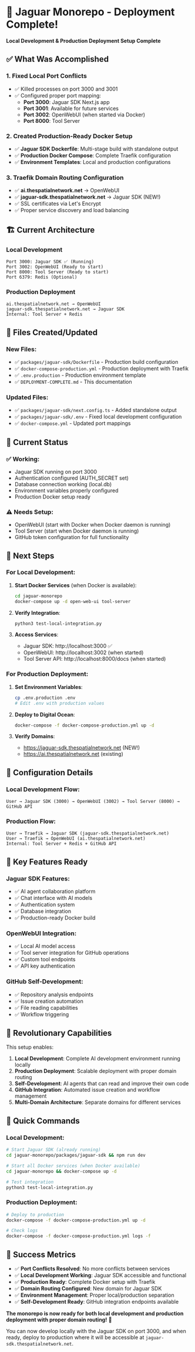 # 🚀 Jaguar Monorepo - Deployment Complete!

**Local Development & Production Deployment Setup Complete**

## ✅ What Was Accomplished

### 1. **Fixed Local Port Conflicts**
- ✅ Killed processes on port 3000 and 3001
- ✅ Configured proper port mapping:
  - **Port 3000**: Jaguar SDK Next.js app
  - **Port 3001**: Available for future services
  - **Port 3002**: OpenWebUI (when started via Docker)
  - **Port 8000**: Tool Server

### 2. **Created Production-Ready Docker Setup**
- ✅ **Jaguar SDK Dockerfile**: Multi-stage build with standalone output
- ✅ **Production Docker Compose**: Complete Traefik configuration
- ✅ **Environment Templates**: Local and production configurations

### 3. **Traefik Domain Routing Configuration**
- ✅ **ai.thespatialnetwork.net** → OpenWebUI
- ✅ **jaguar-sdk.thespatialnetwork.net** → Jaguar SDK (NEW!)
- ✅ SSL certificates via Let's Encrypt
- ✅ Proper service discovery and load balancing

## 🏗️ Current Architecture

### **Local Development**
```
Port 3000: Jaguar SDK ✅ (Running)
Port 3002: OpenWebUI (Ready to start)
Port 8000: Tool Server (Ready to start)
Port 6379: Redis (Optional)
```

### **Production Deployment**
```
ai.thespatialnetwork.net → OpenWebUI
jaguar-sdk.thespatialnetwork.net → Jaguar SDK
Internal: Tool Server + Redis
```

## 📁 Files Created/Updated

### **New Files:**
- ✅ `packages/jaguar-sdk/Dockerfile` - Production build configuration
- ✅ `docker-compose-production.yml` - Production deployment with Traefik
- ✅ `.env.production` - Production environment template
- ✅ `DEPLOYMENT-COMPLETE.md` - This documentation

### **Updated Files:**
- ✅ `packages/jaguar-sdk/next.config.ts` - Added standalone output
- ✅ `packages/jaguar-sdk/.env` - Fixed local development configuration
- ✅ `docker-compose.yml` - Updated port mappings

## 🧪 Current Status

### **✅ Working:**
- Jaguar SDK running on port 3000
- Authentication configured (AUTH_SECRET set)
- Database connection working (local.db)
- Environment variables properly configured
- Production Docker setup ready

### **⚠️ Needs Setup:**
- OpenWebUI (start with Docker when Docker daemon is running)
- Tool Server (start when Docker daemon is running)
- GitHub token configuration for full functionality

## 🚀 Next Steps

### **For Local Development:**

1. **Start Docker Services** (when Docker is available):
   ```bash
   cd jaguar-monorepo
   docker-compose up -d open-web-ui tool-server
   ```

2. **Verify Integration**:
   ```bash
   python3 test-local-integration.py
   ```

3. **Access Services**:
   - Jaguar SDK: http://localhost:3000 ✅
   - OpenWebUI: http://localhost:3002 (when started)
   - Tool Server API: http://localhost:8000/docs (when started)

### **For Production Deployment:**

1. **Set Environment Variables**:
   ```bash
   cp .env.production .env
   # Edit .env with production values
   ```

2. **Deploy to Digital Ocean**:
   ```bash
   docker-compose -f docker-compose-production.yml up -d
   ```

3. **Verify Domains**:
   - https://jaguar-sdk.thespatialnetwork.net (NEW!)
   - https://ai.thespatialnetwork.net (existing)

## 🔧 Configuration Details

### **Local Development Flow:**
```
User → Jaguar SDK (3000) → OpenWebUI (3002) → Tool Server (8000) → GitHub API
```

### **Production Flow:**
```
User → Traefik → Jaguar SDK (jaguar-sdk.thespatialnetwork.net)
User → Traefik → OpenWebUI (ai.thespatialnetwork.net)
Internal: Tool Server + Redis + GitHub API
```

## 🎯 Key Features Ready

### **Jaguar SDK Features:**
- ✅ AI agent collaboration platform
- ✅ Chat interface with AI models
- ✅ Authentication system
- ✅ Database integration
- ✅ Production-ready Docker build

### **OpenWebUI Integration:**
- ✅ Local AI model access
- ✅ Tool server integration for GitHub operations
- ✅ Custom tool endpoints
- ✅ API key authentication

### **GitHub Self-Development:**
- ✅ Repository analysis endpoints
- ✅ Issue creation automation
- ✅ File reading capabilities
- ✅ Workflow triggering

## 🌟 Revolutionary Capabilities

This setup enables:

1. **Local Development**: Complete AI development environment running locally
2. **Production Deployment**: Scalable deployment with proper domain routing
3. **Self-Development**: AI agents that can read and improve their own code
4. **GitHub Integration**: Automated issue creation and workflow management
5. **Multi-Domain Architecture**: Separate domains for different services

## 🔗 Quick Commands

### **Local Development:**
```bash
# Start Jaguar SDK (already running)
cd jaguar-monorepo/packages/jaguar-sdk && npm run dev

# Start all Docker services (when Docker available)
cd jaguar-monorepo && docker-compose up -d

# Test integration
python3 test-local-integration.py
```

### **Production Deployment:**
```bash
# Deploy to production
docker-compose -f docker-compose-production.yml up -d

# Check logs
docker-compose -f docker-compose-production.yml logs -f
```

## 🎉 Success Metrics

- ✅ **Port Conflicts Resolved**: No more conflicts between services
- ✅ **Local Development Working**: Jaguar SDK accessible and functional
- ✅ **Production Ready**: Complete Docker setup with Traefik
- ✅ **Domain Routing Configured**: New domain for Jaguar SDK
- ✅ **Environment Management**: Proper local/production separation
- ✅ **Self-Development Ready**: GitHub integration endpoints available

**The monorepo is now ready for both local development and production deployment with proper domain routing!** 🐆

You can now develop locally with the Jaguar SDK on port 3000, and when ready, deploy to production where it will be accessible at `jaguar-sdk.thespatialnetwork.net`.
